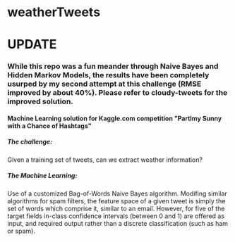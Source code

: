 weatherTweets
=============

<h1>UPDATE</h1>
<h3>While this repo was a fun meander through Naive Bayes and Hidden Markov Models, the results have been completely usurped by my second attempt at this challenge (RMSE improved by about 40%). Please refer to <a heft="github.com/EricChiang/cloudy-tweets">cloudy-tweets</a> for the improved solution.</h3>


<h4>Machine Learning solution for Kaggle.com competition "Partlmy Sunny with a Chance of Hashtags"</h4>

<h5>The challenge:</h5>
Given a training set of tweets, can we extract weather information?

<h5>The Machine Learning:</h5>
Use of a customized Bag-of-Words Naive Bayes algorithm. Modifing similar algorithms for spam filters, the feature space of a given tweet is simply the set of words which comprise it, similar to an email. However, for five of the target fields in-class confidence intervals (between 0 and 1) are offered as input, and required output rather than a discrete classification (such as ham or spam). 
